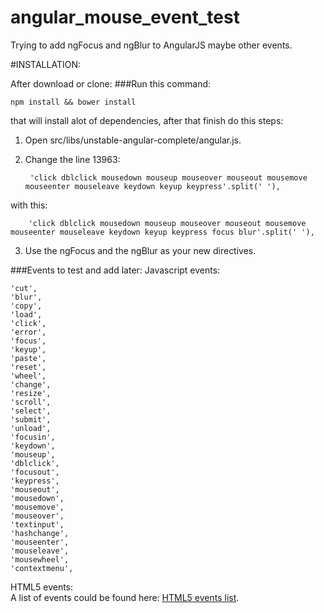 angular_mouse_event_test
========================

Trying to add ngFocus and ngBlur to AngularJS maybe other events.

#INSTALLATION:

After download or clone:
###Run this command:

    npm install && bower install

that will install alot of dependencies, after that finish do this steps:

1. Open src/libs/unstable-angular-complete/angular.js.
2. Change the line 13963:

        'click dblclick mousedown mouseup mouseover mouseout mousemove mouseenter mouseleave keydown keyup keypress'.split(' '),
with this:

        'click dblclick mousedown mouseup mouseover mouseout mousemove mouseenter mouseleave keydown keyup keypress focus blur'.split(' '),
3. Use the ngFocus and the ngBlur as your new directives.

###Events to test and add later:
Javascript events:

    'cut',
    'blur',
    'copy',
    'load',
    'click',
    'error',
    'focus',
    'keyup',
    'paste',
    'reset',
    'wheel',
    'change',
    'resize',
    'scroll',
    'select',
    'submit',
    'unload',
    'focusin',
    'keydown',
    'mouseup',
    'dblclick',
    'focusout',
    'keypress',
    'mouseout',
    'mousedown',
    'mousemove',
    'mouseover',
    'textinput',
    'hashchange',
    'mouseenter',
    'mouseleave',
    'mousewheel',
    'contextmenu',
HTML5 events:  
A list of events could be found here:
[HTML5 events list](http://www.quackit.com/html_5/tags/html_5_event_handler_content_attributes.cfm).
